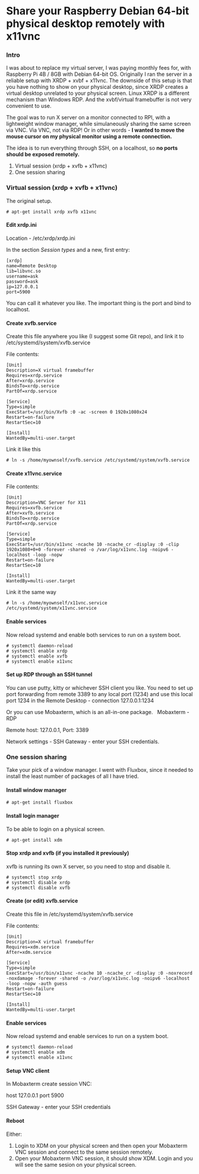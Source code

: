# Share your Raspberry Debian 64-bit physical desktop remotely with x11vnc

### Intro
I was about to replace my virtual server, I was paying monthly fees for, with Raspberry Pi 4B / 8GB with Debian 64-bit OS. Originally I ran the server in a reliable setup with XRDP + xvbf + x11vnc. The downside of this setup is that you have nothing to show on your physical desktop, since XRDP creates a virtual desktop unrelated to your physical screen. Linux XRDP is a different mechanism than Windows RDP. And the xvbf/virtual framebuffer is not very convenient to use.

The goal was to run X server on a monitor connected to RPI, with a lightweight window manager, while simulaneously sharing the same screen via VNC. Via VNC, not via RDP!
Or in other words - **I wanted to move the mouse cursor on my physical monitor using a remote connection.**

The idea is to run everything through SSH, on a localhost, so **no ports should be exposed remotely.**

1. Virtual session (xrdp + xvfb + x11vnc)
2. One session sharing

### Virtual session (xrdp + xvfb + x11vnc)
The original setup.

```
# apt-get install xrdp xvfb x11vnc
```

#### Edit xrdp.ini
Location - /etc/xrdp/xrdp.ini

In the section *Session types* and a new, first entry:
```
[xrdp]
name=Remote Desktop
lib=libvnc.so
username=ask
password=ask
ip=127.0.0.1
port=5900 
```
You can call it whatever you like. The important thing is the port and bind to localhost.

#### Create xvfb.service
Create this file anywhere you like (I suggest some Git repo), and link it to /etc/systemd/system/xvfb.service

File contents:
```
[Unit]
Description=X virtual framebuffer
Requires=xrdp.service
After=xrdp.service
BindsTo=xrdp.service
PartOf=xrdp.service

[Service]
Type=simple
ExecStart=/usr/bin/Xvfb :0 -ac -screen 0 1920x1080x24
Restart=on-failure
RestartSec=10

[Install]
WantedBy=multi-user.target
```
Link it like this
```
# ln -s /home/myownself/xvfb.service /etc/systemd/system/xvfb.service
```

#### Create x11vnc.service
File contents:
```
[Unit]
Description=VNC Server for X11
Requires=xvfb.service
After=xvfb.service
BindsTo=xrdp.service
PartOf=xrdp.service

[Service]
Type=simple
ExecStart=/usr/bin/x11vnc -ncache 10 -ncache_cr -display :0 -clip 1920x1080+0+0 -forever -shared -o /var/log/x11vnc.log -noipv6 -localhost -loop -nopw
Restart=on-failure
RestartSec=10

[Install]
WantedBy=multi-user.target
```
Link it the same way
```
# ln -s /home/myownself/x11vnc.service /etc/systemd/system/x11vnc.service
```

#### Enable services
Now reload systemd and enable both services to run on a system boot.

```
# systemctl daemon-reload
# systemctl enable xrdp
# systemctl enable xvfb
# systemctl enable x11vnc
```


#### Set up RDP through an SSH tunnel
You can use putty, kitty or whichever SSH client you like. You need to set up port forwarding from remote 3389 to any local port (1234) and use this local port 1234 in the Remote Desktop - connection 127.0.0.1:1234
&nbsp;

Or you can use Mobaxterm, which is an all-in-one package.
&nbsp;
Mobaxterm - RDP

Remote host: 127.0.0.1, Port: 3389

Network settings - SSH Gateway - enter your SSH credentials.


### One session sharing
Take your pick of a window manager. I went with Fluxbox, since it needed to install the least number of packages of all I have tried.

#### Install window manager
```
# apt-get install fluxbox
```

#### Install login manager
To be able to login on a physical screen.
```
# apt-get install xdm
```

#### Stop xrdp and xvfb (if you installed it previously)
xvfb is running its own X server, so you need to stop and disable it.

```
# systemctl stop xrdp
# systemctl disable xrdp
# systemctl disable xvfb
```

#### Create (or edit) xvfb.service
Create this file in /etc/systemd/system/xvfb.service

File contents:
```
[Unit]
Description=X virtual framebuffer
Requires=xdm.service
After=xdm.service

[Service]
Type=simple
ExecStart=/usr/bin/x11vnc -ncache 10 -ncache_cr -display :0 -noxrecord -noxdamage -forever -shared -o /var/log/x11vnc.log -noipv6 -localhost -loop -nopw -auth guess
Restart=on-failure
RestartSec=10

[Install]
WantedBy=multi-user.target
```

#### Enable services
Now reload systemd and enable services to run on a system boot.

```
# systemctl daemon-reload
# systemctl enable xdm
# systemctl enable x11vnc
```

#### Setup VNC client
In Mobaxterm create session VNC:

host 127.0.0.1 port 5900

SSH Gateway - enter your SSH credentials


#### Reboot
Either:

1. Login to XDM on your physical screen and then open your Mobaxterm VNC session and connect to the same session remotely.
2. Open your Mobaxterm VNC session, it should show XDM. Login and you will see the same sesion on your physical screen.


